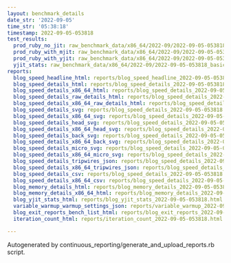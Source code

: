 ```yaml
---
layout: benchmark_details
date_str: '2022-09-05'
time_str: '05:38:18'
timestamp: 2022-09-05-053818
test_results:
  prod_ruby_no_jit: raw_benchmark_data/x86_64/2022-09/2022-09-05-053818_basic_benchmark_prod_ruby_no_jit.json
  prod_ruby_with_mjit: raw_benchmark_data/x86_64/2022-09/2022-09-05-053818_basic_benchmark_prod_ruby_with_mjit.json
  prod_ruby_with_yjit: raw_benchmark_data/x86_64/2022-09/2022-09-05-053818_basic_benchmark_prod_ruby_with_yjit.json
  yjit_stats: raw_benchmark_data/x86_64/2022-09/2022-09-05-053818_basic_benchmark_yjit_stats.json
reports:
  blog_speed_headline_html: reports/blog_speed_headline_2022-09-05-053818.html
  blog_speed_details_html: reports/blog_speed_details_2022-09-05-053818.html
  blog_speed_details_x86_64_html: reports/blog_speed_details_2022-09-05-053818.x86_64.html
  blog_speed_details_raw_details_html: reports/blog_speed_details_2022-09-05-053818.raw_details.html
  blog_speed_details_x86_64_raw_details_html: reports/blog_speed_details_2022-09-05-053818.x86_64.raw_details.html
  blog_speed_details_svg: reports/blog_speed_details_2022-09-05-053818.svg
  blog_speed_details_x86_64_svg: reports/blog_speed_details_2022-09-05-053818.x86_64.svg
  blog_speed_details_head_svg: reports/blog_speed_details_2022-09-05-053818.head.svg
  blog_speed_details_x86_64_head_svg: reports/blog_speed_details_2022-09-05-053818.x86_64.head.svg
  blog_speed_details_back_svg: reports/blog_speed_details_2022-09-05-053818.back.svg
  blog_speed_details_x86_64_back_svg: reports/blog_speed_details_2022-09-05-053818.x86_64.back.svg
  blog_speed_details_micro_svg: reports/blog_speed_details_2022-09-05-053818.micro.svg
  blog_speed_details_x86_64_micro_svg: reports/blog_speed_details_2022-09-05-053818.x86_64.micro.svg
  blog_speed_details_tripwires_json: reports/blog_speed_details_2022-09-05-053818.tripwires.json
  blog_speed_details_x86_64_tripwires_json: reports/blog_speed_details_2022-09-05-053818.x86_64.tripwires.json
  blog_speed_details_csv: reports/blog_speed_details_2022-09-05-053818.csv
  blog_speed_details_x86_64_csv: reports/blog_speed_details_2022-09-05-053818.x86_64.csv
  blog_memory_details_html: reports/blog_memory_details_2022-09-05-053818.html
  blog_memory_details_x86_64_html: reports/blog_memory_details_2022-09-05-053818.x86_64.html
  blog_yjit_stats_html: reports/blog_yjit_stats_2022-09-05-053818.html
  variable_warmup_warmup_settings_json: reports/variable_warmup_2022-09-05-053818.warmup_settings.json
  blog_exit_reports_bench_list_html: reports/blog_exit_reports_2022-09-05-053818.bench_list.html
  iteration_count_html: reports/iteration_count_2022-09-05-053818.html

---
```

Autogenerated by continuous_reporting/generate_and_upload_reports.rb script.

